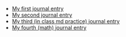- [My first journal entry](entries/README.md)
- [My second journal entry](entries/NEADME.md)
- [My third (in class md practice) journal entry](entries/MDtables.md)
- [My fourth (math) journal entry](entries/mathj1.md)
